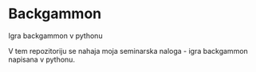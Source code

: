 # Backgammon
Igra backgammon v pythonu

V tem repozitoriju se nahaja moja seminarska naloga - igra backgammon napisana v pythonu.